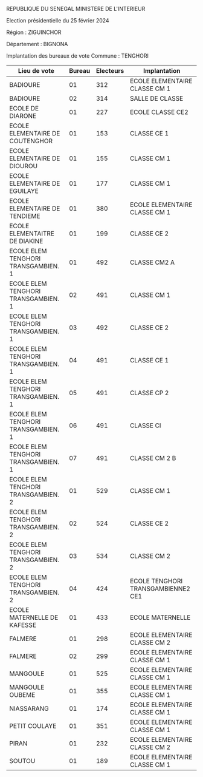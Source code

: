 REPUBLIQUE DU SENEGAL MINISTERE DE L'INTERIEUR

Election présidentielle du 25 février 2024

Région : ZIGUINCHOR

Département : BIGNONA

Implantation des bureaux de vote Commune : TENGHORI

| Lieu de vote | Bureau | Electeurs | Implantation |
| - | - | - | - |
| BADIOURE | 01 | 312 | ECOLE ELEMENTAIRE CLASSE CM 1 |
| BADIOURE | 02 | 314 | SALLE DE CLASSE |
| ECOLE DE DIARONE | 01 | 227 | ECOLE CLASSE CE2 |
| ECOLE ELEMENTAIRE DE COUTENGHOR | 01 | 153 | CLASSE CE 1 |
| ECOLE ELEMENTAIRE DE DIOUROU | 01 | 155 | CLASSE CM 1 |
| ECOLE ELEMENTAIRE DE EGUILAYE | 01 | 177 | CLASSE CM 1 |
| ECOLE ELEMENTAIRE DE TENDIEME | 01 | 380 | ECOLE ELEMENTAIRE CLASSE CM 1 |
| ECOLE ELEMENTAITRE DE DIAKINE | 01 | 199 | CLASSE CE 2 |
| ECOLE ELEM TENGHORI TRANSGAMBIEN. 1 | 01 | 492 | CLASSE CM2 A |
| ECOLE ELEM TENGHORI TRANSGAMBIEN. 1 | 02 | 491 | CLASSE CM 1 |
| ECOLE ELEM TENGHORI TRANSGAMBIEN. 1 | 03 | 492 | CLASSE CE 2 |
| ECOLE ELEM TENGHORI TRANSGAMBIEN. 1 | 04 | 491 | CLASSE CE 1 |
| ECOLE ELEM TENGHORI TRANSGAMBIEN. 1 | 05 | 491 | CLASSE CP 2 |
| ECOLE ELEM TENGHORI TRANSGAMBIEN. 1 | 06 | 491 | CLASSE CI |
| ECOLE ELEM TENGHORI TRANSGAMBIEN. 1 | 07 | 491 | CLASSE CM 2 B |
| ECOLE ELEM TENGHORI TRANSGAMBIEN. 2 | 01 | 529 | CLASSE CM 1 |
| ECOLE ELEM TENGHORI TRANSGAMBIEN. 2 | 02 | 524 | CLASSE CE 2 |
| ECOLE ELEM TENGHORI TRANSGAMBIEN. 2 | 03 | 534 | CLASSE CM 2 |
| ECOLE ELEM TENGHORI TRANSGAMBIEN. 2 | 04 | 424 | ECOLE TENGHORI TRANSGAMBIENNE2 CE1 |
| ECOLE MATERNELLE DE KAFESSE | 01 | 433 | ECOLE MATERNELLE |
| FALMERE | 01 | 298 | ECOLE ELEMENTAIRE CLASSE CM 2 |
| FALMERE | 02 | 299 | ECOLE ELEMENTAIRE CLASSE CM 1 |
| MANGOULE | 01 | 525 | ECOLE ELEMENTAIRE CLASSE CM 1 |
| MANGOULE OUBEME | 01 | 355 | ECOLE ELEMENTAIRE CLASSE CM 1 |
| NIASSARANG | 01 | 174 | ECOLE ELEMENTAIRE CLASSE CM 1 |
| PETIT COULAYE | 01 | 351 | ECOLE ELEMENTAIRE CLASSE CM 1 |
| PIRAN | 01 | 232 | ECOLE ELEMENTAIRE CLASSE CM 2 |
| SOUTOU | 01 | 189 | ECOLE ELEMENTAIRE CLASSE CM 1 |

<!-- PageNumber="21/23" -->

